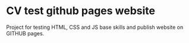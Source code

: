 # CV test github pages website

Project for testing HTML, CSS and JS base skills and publish website on GITHUB pages.

